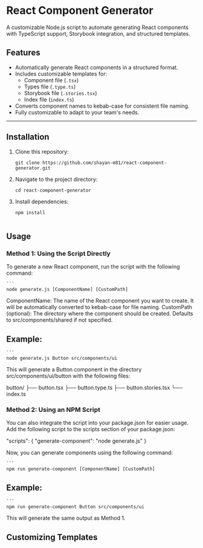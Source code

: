 # React Component Generator

A customizable Node.js script to automate generating React components with TypeScript support, Storybook integration, and structured templates.

## Features

- Automatically generate React components in a structured format.
- Includes customizable templates for:
  - Component file (`.tsx`)
  - Types file (`.type.ts`)
  - Storybook file (`.stories.tsx`)
  - Index file (`index.ts`)
- Converts component names to kebab-case for consistent file naming.
- Fully customizable to adapt to your team's needs.

---

## Installation

1. Clone this repository:

   ```
   git clone https://github.com/shayan-m81/react-component-generator.git
   
2. Navigate to the project directory:

   ```
   cd react-component-generator
   
3. Install dependencies:

   ```
   npm install


## Usage

### Method 1: Using the Script Directly

To generate a new React component, run the script with the following command:

    ```
    node generate.js [ComponentName] [CustomPath]

    
ComponentName: The name of the React component you want to create. It will be automatically converted to kebab-case for file naming.
CustomPath (optional): The directory where the component should be created. Defaults to src/components/shared if not specified.

## Example:

    ```
    node generate.js Button src/components/ui

This will generate a Button component in the directory src/components/ui/button with the following files:

  button/
  ├── button.tsx
  ├── button.type.ts
  ├── button.stories.tsx
  └── index.ts

### Method 2: Using an NPM Script

You can also integrate the script into your package.json for easier usage. Add the following script to the scripts section of your package.json:

  "scripts": {
  "generate-component": "node generate.js"
  }

Now, you can generate components using the following command:

    ```
    npm run generate-component [ComponentName] [CustomPath]

## Example:

    ```
    npm run generate-component Button src/components/ui
    
This will generate the same output as Method 1.


## Customizing Templates

